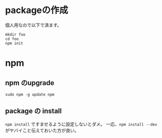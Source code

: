 # packageの作成

個人用なので以下で済ます。

```
mkdir foo
cd foo
npm init
````

# npm

## npm のupgrade

`sudo npm -g update npm`

## package の install

`npm install` ですませるように設定しないとダメ。
一応、`npm install --dev` がヤバイこと伝えておいた方が良い。
